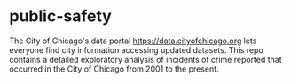 # public-safety
The City of Chicago's data portal https://data.cityofchicago.org lets everyone find city information accessing updated datasets. This repo contains a detailed exploratory analysis of incidents of crime reported that occurred in the City of Chicago from 2001 to the present.
